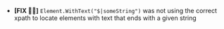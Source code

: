 * **[FIX 💪🏾]** `Element.WithText("$|someString")` was not using the correct xpath to locate elements with text that ends with a given string
